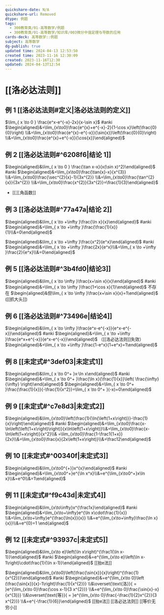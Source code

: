 ```yaml
---
quickshare-date: N/A
quickshare-url: Removed
dtype: 例题
tags:
  - 300教育类/01-高等数学/例题
  - 300教育类/01-高等数学/知识库/003微分中值定理与导数的应用
cards-deck: 高等数学::例题
subject: 高等数学
dg-publish: true
updated time: 2024-04-13 12:53:50
created time: 2023-11-16 12:30:09
created: 2023-11-16T12:30
updated: 2024-04-13T12:54
---
```

# [[洛必达法则]]

## 例 1 [[洛必达法则#定义|洛必达法则的定义]] 

$\lim_{ x \to 0 } \frac{e^x-e^{-x}-2x}{x-\sin x}$ #anki 
$\begin{aligned}&=\lim_{x\to0}\frac{e^{x}+e^{-x}-2}{1-\cos x}\left(\frac{0}{0}\right) \\&=\lim_{x\to0}\frac{e^{x}-e^{-x}}{\sin{x}}\left(\frac{0}{0}\right) \\&=\lim_{x\to0}\frac{e^{x}+e^{-x}}{\cos{x}}\end{aligned}$

## 例 2 [[洛必达法则#^6208f6|结论 1]] 

$\begin{aligned}&\lim_{ x \to 0 } \frac{\tan x-x}{x(\sin x)^2}\end{aligned}$ #anki 
$\begin{aligned}&=\lim_{x\to0}\frac{\tan{x}-x}{x^{3}} \\&=\lim_{x\to0}\frac{\sec^{2}{x}-1}{3x^{2}} \\&=\lim_{x\to0}\frac{\tan^{2}{x}}{3x^{2}} \\&=\lim_{x\to0}\frac{x^{2}}{3x^{2}}=\frac{1}{3}\end{aligned}$ 
- [[三角函数]]

## 例 3 [[洛必达法则#^77a47a|结论 2]]

$\begin{aligned}&\lim_{ x \to +\infty }\frac{\ln x}{x}\end{aligned}$ #anki 
$\begin{aligned}&=\lim_{ x \to +\infty }\frac{\frac{1}{x}}{1}\\&=0\end{aligned}$ 

$\begin{aligned}&\lim_{ x \to +\infty }\frac{x^2}{e^x}\end{aligned}$ #anki 
$\begin{aligned}&=\lim_{ x \to +\infty }\frac{2x}{e^x}\\&=\lim_{ x \to +\infty }\frac{2}{e^x}\\&=0\end{aligned}$

## 例 5 [[洛必达法则#^3b4fd0|结论3]]

$\begin{aligned}&\lim_{ x \to \infty }\frac{x+\sin x}{x}\end{aligned}$ #anki 
$\begin{aligned}&=\lim_{ x \to \infty }\frac{1+\cos x}{1}\end{aligned}$ 不存在
$\begin{aligned}&但\lim_{ x \to \infty }\frac{x+\sin x}{x}=1\end{aligned}$ ([[抓大头]])

## 例 6 [[洛必达法则#^73496e|结论4]]

$\begin{aligned}&\lim_{ x \to \infty }\frac{e^x-e^{-x}}{e^x-e^{-x}}\end{aligned}$ #anki 
$\begin{aligned}&=\lim_{ x \to +\infty }\frac{e^x+e^{-x}}{e^x-e^{-x}}\end{aligned}$ （[[洛必达法则]]失效）
$\begin{aligned}&=\lim_{ x \to +\infty }\frac{1-e^x}{1+e^x}=1\end{aligned}$

## 例 8 [[未定式#^3def03|未定式1]]

$\begin{aligned}&\lim_{ x \to 0^+ }x·\ln x\end{aligned}$ #anki 
$\begin{aligned}&=\lim_{ x \to 0^+ }\frac{\ln x}{\frac{1}{x}}\left( \frac{\infty}{\infty} \right)\end{aligned}$
$\begin{aligned}&=\lim_{ x \to 0^+ }\frac{\frac{1}{x}}{-\frac{1}{x^2}}=\lim_{ x \to 0^+ }(-x)=0\end{aligned}$

## 例 9 [[未定式#^c7e8d3|未定式2]]

$\begin{aligned}&\lim_{x\to0}\left(\frac{1}{\ln{\left(1+x\right)}}-\frac{1}{x}\right)\end{aligned}$ #anki 
$\begin{aligned}&=\lim_{x\to0}\frac{x-\ln\left(\left(1+x\right)\right)}{x\ln\left(1+x\right)}\\&=\lim_{x\to0}\frac{x-\ln\left(1+x\right)}{x^2}\\& =\lim_{x\to0}\frac{1-\frac1{1+x}}{2x}\\&=\lim_{x\to0}\frac{x}{2x\left(1+x\right)}\\&=\frac12\end{aligned}$

## 例 10 [[未定式#^00340f|未定式3]]

$\begin{aligned}&\lim_{x\to0^{+}}x^{x}\end{aligned}$ #anki 
$\begin{aligned}&=\lim_{x\to0^+}e^{\ln x^x}\\&=e^{\lim_{x\to0^+}x\ln x}\\&=e^0\\&=1\end{aligned}$

## 例 11 [[未定式#^f9c43d|未定式4]]

$\begin{aligned}&\lim_{x\to\infty}x^{\frac1x}\end{aligned}$ #anki 
$\begin{aligned}&=\lim_{x\to+\infty}e^{\ln x\cdot\frac{1}{x}} \\&=\lim_{x\to+\infty}e^{\frac{\ln{x}}{x}} \\&=e^{\lim_{x\to+\infty}\frac{\ln x}{x}}\\&=e^{0}=1 \end{aligned}$

## 例 12 [[未定式#^93937c|未定式5]]

$\begin{aligned}&\lim_{x\to e}\left(\ln x\right)^{\frac1{\ln x-1}}\end{aligned}$ #anki 
$\begin{aligned}&=e^{\lim_{x\to e}\left(\ln x-1\right)\cdot\frac{1}{\ln x-1}}\end{aligned}$
[[抬e法]]

$\begin{aligned}&\lim_{x\to0}\left(\frac{\sin{x}}{x}\right)^{\frac{1}{x^{2}}}\end{aligned}$ #anki 
$\begin{aligned}&=e^{\lim_{x\to 0}\left (\frac{\sin{x}}{x}-1\right)\frac{1}{x^{2}}} \\&\overset{\text{洛}}{ = }e^{\lim_{x\to 0}\frac{\cos x-1}{3 x^{2}}} \\&=e^{\lim_{x\to 0}\frac{\sin{x}-x}{x^{3}}} \\&\overset{\text{等}}{ = }e^{\lim_{x\to 0}\frac{-\frac{1}{2}x^{2}}{3 x^{2}}} \\&=e^{-\frac{1}{6}}\end{aligned}$
[[抬e法]] [[洛必达法则]] [[等价无穷小]]